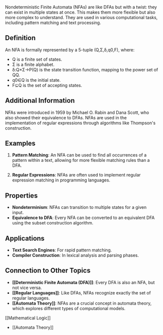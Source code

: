 Nondeterministic Finite Automata (NFAs) are like DFAs but with a twist: they can exist in multiple states at once. This makes them more flexible but also more complex to understand. They are used in various computational tasks, including pattern matching and text processing.

## Definition

An NFA is formally represented by a 5-tuple (Q,Σ,δ,q0,F), where:

- Q is a finite set of states.
- Σ is a finite alphabet.
- δ:Q×Σ→P(Q) is the state transition function, mapping to the power set of QQ.
- q0∈Q is the initial state.
- F⊆Q is the set of accepting states.

## Additional Information

NFAs were introduced in 1959 by Michael O. Rabin and Dana Scott, who also showed their equivalence to DFAs. NFAs are used in the implementation of regular expressions through algorithms like Thompson's construction.

## Examples

1. **Pattern Matching**: An NFA can be used to find all occurrences of a pattern within a text, allowing for more flexible matching rules than a DFA.
    
2. **Regular Expressions**: NFAs are often used to implement regular expression matching in programming languages.
    

## Properties

- **Nondeterminism**: NFAs can transition to multiple states for a given input.
- **Equivalence to DFA**: Every NFA can be converted to an equivalent DFA using the subset construction algorithm.

## Applications

- **Text Search Engines**: For rapid pattern matching.
- **Compiler Construction**: In lexical analysis and parsing phases.

## Connection to Other Topics

- **[[Deterministic Finite Automata (DFA)]]**: Every DFA is also an NFA, but not vice versa.
- **[[Regular Languages]]**: Like DFAs, NFAs recognize exactly the set of regular languages.
- **[[Automata Theory]]**: NFAs are a crucial concept in automata theory, which explores different types of computational models.

 [[Mathematical Logic]]
- [[Automata Theory]]